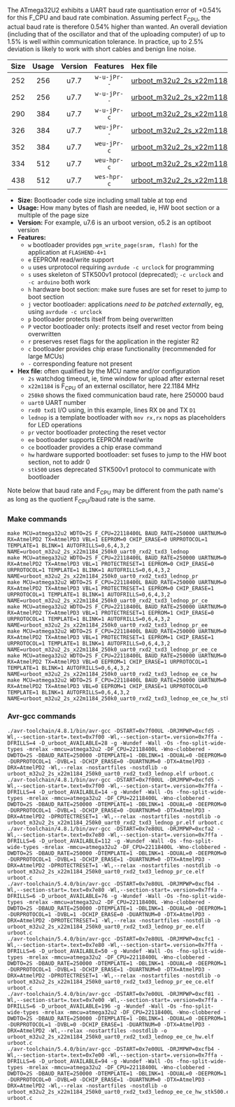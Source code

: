 The ATmega32U2 exhibits a UART baud rate quantisation error of +0.54% for this F_CPU and baud rate combination. Assuming perfect F<sub>CPU</sub>, the actual baud rate is therefore 0.54% higher than wanted. An overall deviation (including that of the oscillator and that of the uploading computer) of up to 1.5% is well within communication tolerance. In practice, up to 2.5% deviation is likely to work with short cables and benign line noise.

|Size|Usage|Version|Features|Hex file|
|:-:|:-:|:-:|:-:|:--|
|252|256|u7.7|`w-u-jPr--`|[urboot_m32u2_2s_x22m1184_250k0_uart0_rxd2_txd3_lednop.hex](https://raw.githubusercontent.com/stefanrueger/urboot.hex/main/mcus/atmega32u2/watchdog_2_s/external_oscillator/22m118400_hz/%2B250k0_baud/uart0_rxd2_txd3/lednop/urboot_m32u2_2s_x22m1184_250k0_uart0_rxd2_txd3_lednop.hex)|
|252|256|u7.7|`w-u-jPr--`|[urboot_m32u2_2s_x22m1184_250k0_uart0_rxd2_txd3_lednop_pr.hex](https://raw.githubusercontent.com/stefanrueger/urboot.hex/main/mcus/atmega32u2/watchdog_2_s/external_oscillator/22m118400_hz/%2B250k0_baud/uart0_rxd2_txd3/lednop/urboot_m32u2_2s_x22m1184_250k0_uart0_rxd2_txd3_lednop_pr.hex)|
|290|384|u7.7|`w-u-jPr-c`|[urboot_m32u2_2s_x22m1184_250k0_uart0_rxd2_txd3_lednop_pr_ce.hex](https://raw.githubusercontent.com/stefanrueger/urboot.hex/main/mcus/atmega32u2/watchdog_2_s/external_oscillator/22m118400_hz/%2B250k0_baud/uart0_rxd2_txd3/lednop/urboot_m32u2_2s_x22m1184_250k0_uart0_rxd2_txd3_lednop_pr_ce.hex)|
|326|384|u7.7|`weu-jPr--`|[urboot_m32u2_2s_x22m1184_250k0_uart0_rxd2_txd3_lednop_pr_ee.hex](https://raw.githubusercontent.com/stefanrueger/urboot.hex/main/mcus/atmega32u2/watchdog_2_s/external_oscillator/22m118400_hz/%2B250k0_baud/uart0_rxd2_txd3/lednop/urboot_m32u2_2s_x22m1184_250k0_uart0_rxd2_txd3_lednop_pr_ee.hex)|
|352|384|u7.7|`weu-jPr-c`|[urboot_m32u2_2s_x22m1184_250k0_uart0_rxd2_txd3_lednop_pr_ee_ce.hex](https://raw.githubusercontent.com/stefanrueger/urboot.hex/main/mcus/atmega32u2/watchdog_2_s/external_oscillator/22m118400_hz/%2B250k0_baud/uart0_rxd2_txd3/lednop/urboot_m32u2_2s_x22m1184_250k0_uart0_rxd2_txd3_lednop_pr_ee_ce.hex)|
|334|512|u7.7|`weu-hpr-c`|[urboot_m32u2_2s_x22m1184_250k0_uart0_rxd2_txd3_lednop_ee_ce_hw.hex](https://raw.githubusercontent.com/stefanrueger/urboot.hex/main/mcus/atmega32u2/watchdog_2_s/external_oscillator/22m118400_hz/%2B250k0_baud/uart0_rxd2_txd3/lednop/urboot_m32u2_2s_x22m1184_250k0_uart0_rxd2_txd3_lednop_ee_ce_hw.hex)|
|438|512|u7.7|`wes-hpr-c`|[urboot_m32u2_2s_x22m1184_250k0_uart0_rxd2_txd3_lednop_ee_ce_hw_stk500.hex](https://raw.githubusercontent.com/stefanrueger/urboot.hex/main/mcus/atmega32u2/watchdog_2_s/external_oscillator/22m118400_hz/%2B250k0_baud/uart0_rxd2_txd3/lednop/urboot_m32u2_2s_x22m1184_250k0_uart0_rxd2_txd3_lednop_ee_ce_hw_stk500.hex)|

- **Size:** Bootloader code size including small table at top end
- **Usage:** How many bytes of flash are needed, ie, HW boot section or a multiple of the page size
- **Version:** For example, u7.6 is an urboot version, o5.2 is an optiboot version
- **Features:**
  + `w` bootloader provides `pgm_write_page(sram, flash)` for the application at `FLASHEND-4+1`
  + `e` EEPROM read/write support
  + `u` uses urprotocol requiring `avrdude -c urclock` for programming
  + `s` uses skeleton of STK500v1 protocol (deprecated); `-c urclock` and `-c arduino` both work
  + `h` hardware boot section: make sure fuses are set for reset to jump to boot section
  + `j` vector bootloader: applications *need to be patched externally*, eg, using `avrdude -c urclock`
  + `p` bootloader protects itself from being overwritten
  + `P` vector bootloader only: protects itself and reset vector from being overwritten
  + `r` preserves reset flags for the application in the register R2
  + `c` bootloader provides chip erase functionality (recommended for large MCUs)
  + `-` corresponding feature not present
- **Hex file:** often qualified by the MCU name and/or configuration
  + `2s` watchdog timeout, ie, time window for upload after external reset
  + `x22m1184` is F<sub>CPU</sub> of an external oscillator, here 22.1184 MHz
  + `250k0` shows the fixed communication baud rate, here 250000 baud
  + `uart0` UART number
  + `rxd0 txd1` I/O using, in this example, lines RX `D0` and TX `D1`
  + `lednop` is a template bootloader with `mov rx,rx` nops as placeholders for LED operations
  + `pr` vector bootloader protecting the reset vector
  + `ee` bootloader supports EEPROM read/write
  + `ce` bootloader provides a chip erase command
  + `hw` hardware supported bootloader: set fuses to jump to the HW boot section, not to addr 0
  + `stk500` uses deprecated STK500v1 protocol to communicate with bootloader


Note below that baud rate and F<sub>CPU</sub> may be different from the path name's as long as the quotient F<sub>CPU</sub>/baud rate is the same.

### Make commands
```
make MCU=atmega32u2 WDTO=2S F_CPU=22118400L BAUD_RATE=250000 UARTNUM=0 RX=AtmelPD2 TX=AtmelPD3 VBL=1 EEPROM=0 CHIP_ERASE=0 URPROTOCOL=1 TEMPLATE=1 BLINK=1 AUTOFRILLS=0,6,4,3,2 NAME=urboot_m32u2_2s_x22m1184_250k0_uart0_rxd2_txd3_lednop
make MCU=atmega32u2 WDTO=2S F_CPU=22118400L BAUD_RATE=250000 UARTNUM=0 RX=AtmelPD2 TX=AtmelPD3 VBL=1 PROTECTRESET=1 EEPROM=0 CHIP_ERASE=0 URPROTOCOL=1 TEMPLATE=1 BLINK=1 AUTOFRILLS=0,6,4,3,2 NAME=urboot_m32u2_2s_x22m1184_250k0_uart0_rxd2_txd3_lednop_pr
make MCU=atmega32u2 WDTO=2S F_CPU=22118400L BAUD_RATE=250000 UARTNUM=0 RX=AtmelPD2 TX=AtmelPD3 VBL=1 PROTECTRESET=1 EEPROM=0 CHIP_ERASE=1 URPROTOCOL=1 TEMPLATE=1 BLINK=1 AUTOFRILLS=0,6,4,3,2 NAME=urboot_m32u2_2s_x22m1184_250k0_uart0_rxd2_txd3_lednop_pr_ce
make MCU=atmega32u2 WDTO=2S F_CPU=22118400L BAUD_RATE=250000 UARTNUM=0 RX=AtmelPD2 TX=AtmelPD3 VBL=1 PROTECTRESET=1 EEPROM=1 CHIP_ERASE=0 URPROTOCOL=1 TEMPLATE=1 BLINK=1 AUTOFRILLS=0,6,4,3,2 NAME=urboot_m32u2_2s_x22m1184_250k0_uart0_rxd2_txd3_lednop_pr_ee
make MCU=atmega32u2 WDTO=2S F_CPU=22118400L BAUD_RATE=250000 UARTNUM=0 RX=AtmelPD2 TX=AtmelPD3 VBL=1 PROTECTRESET=1 EEPROM=1 CHIP_ERASE=1 URPROTOCOL=1 TEMPLATE=1 BLINK=1 AUTOFRILLS=0,6,4,3,2 NAME=urboot_m32u2_2s_x22m1184_250k0_uart0_rxd2_txd3_lednop_pr_ee_ce
make MCU=atmega32u2 WDTO=2S F_CPU=22118400L BAUD_RATE=250000 UARTNUM=0 RX=AtmelPD2 TX=AtmelPD3 VBL=0 EEPROM=1 CHIP_ERASE=1 URPROTOCOL=1 TEMPLATE=1 BLINK=1 AUTOFRILLS=0,6,4,3,2 NAME=urboot_m32u2_2s_x22m1184_250k0_uart0_rxd2_txd3_lednop_ee_ce_hw
make MCU=atmega32u2 WDTO=2S F_CPU=22118400L BAUD_RATE=250000 UARTNUM=0 RX=AtmelPD2 TX=AtmelPD3 VBL=0 EEPROM=1 CHIP_ERASE=1 URPROTOCOL=0 TEMPLATE=1 BLINK=1 AUTOFRILLS=0,6,4,3,2 NAME=urboot_m32u2_2s_x22m1184_250k0_uart0_rxd2_txd3_lednop_ee_ce_hw_stk500
```

### Avr-gcc commands
```
./avr-toolchain/4.8.1/bin/avr-gcc -DSTART=0x7f00UL -DRJMPWP=0xcfd5 -Wl,--section-start=.text=0x7f00 -Wl,--section-start=.version=0x7ffa -DFRILLS=4 -D_urboot_AVAILABLE=28 -g -Wundef -Wall -Os -fno-split-wide-types -mrelax -mmcu=atmega32u2 -DF_CPU=22118400L -Wno-clobbered -DWDTO=2S -DBAUD_RATE=250000 -DTEMPLATE=1 -DBLINK=1 -DDUAL=0 -DEEPROM=0 -DURPROTOCOL=1 -DVBL=1 -DCHIP_ERASE=0 -DUARTNUM=0 -DTX=AtmelPD3 -DRX=AtmelPD2 -Wl,--relax -nostartfiles -nostdlib -o urboot_m32u2_2s_x22m1184_250k0_uart0_rxd2_txd3_lednop.elf urboot.c
./avr-toolchain/4.8.1/bin/avr-gcc -DSTART=0x7f00UL -DRJMPWP=0xcfd5 -Wl,--section-start=.text=0x7f00 -Wl,--section-start=.version=0x7ffa -DFRILLS=4 -D_urboot_AVAILABLE=14 -g -Wundef -Wall -Os -fno-split-wide-types -mrelax -mmcu=atmega32u2 -DF_CPU=22118400L -Wno-clobbered -DWDTO=2S -DBAUD_RATE=250000 -DTEMPLATE=1 -DBLINK=1 -DDUAL=0 -DEEPROM=0 -DURPROTOCOL=1 -DVBL=1 -DCHIP_ERASE=0 -DUARTNUM=0 -DTX=AtmelPD3 -DRX=AtmelPD2 -DPROTECTRESET=1 -Wl,--relax -nostartfiles -nostdlib -o urboot_m32u2_2s_x22m1184_250k0_uart0_rxd2_txd3_lednop_pr.elf urboot.c
./avr-toolchain/4.8.1/bin/avr-gcc -DSTART=0x7e80UL -DRJMPWP=0xcfa2 -Wl,--section-start=.text=0x7e80 -Wl,--section-start=.version=0x7ffa -DFRILLS=6 -D_urboot_AVAILABLE=112 -g -Wundef -Wall -Os -fno-split-wide-types -mrelax -mmcu=atmega32u2 -DF_CPU=22118400L -Wno-clobbered -DWDTO=2S -DBAUD_RATE=250000 -DTEMPLATE=1 -DBLINK=1 -DDUAL=0 -DEEPROM=0 -DURPROTOCOL=1 -DVBL=1 -DCHIP_ERASE=1 -DUARTNUM=0 -DTX=AtmelPD3 -DRX=AtmelPD2 -DPROTECTRESET=1 -Wl,--relax -nostartfiles -nostdlib -o urboot_m32u2_2s_x22m1184_250k0_uart0_rxd2_txd3_lednop_pr_ce.elf urboot.c
./avr-toolchain/5.4.0/bin/avr-gcc -DSTART=0x7e80UL -DRJMPWP=0xcfb4 -Wl,--section-start=.text=0x7e80 -Wl,--section-start=.version=0x7ffa -DFRILLS=6 -D_urboot_AVAILABLE=76 -g -Wundef -Wall -Os -fno-split-wide-types -mrelax -mmcu=atmega32u2 -DF_CPU=22118400L -Wno-clobbered -DWDTO=2S -DBAUD_RATE=250000 -DTEMPLATE=1 -DBLINK=1 -DDUAL=0 -DEEPROM=1 -DURPROTOCOL=1 -DVBL=1 -DCHIP_ERASE=0 -DUARTNUM=0 -DTX=AtmelPD3 -DRX=AtmelPD2 -DPROTECTRESET=1 -Wl,--relax -nostartfiles -nostdlib -o urboot_m32u2_2s_x22m1184_250k0_uart0_rxd2_txd3_lednop_pr_ee.elf urboot.c
./avr-toolchain/5.4.0/bin/avr-gcc -DSTART=0x7e80UL -DRJMPWP=0xcfc1 -Wl,--section-start=.text=0x7e80 -Wl,--section-start=.version=0x7ffa -DFRILLS=6 -D_urboot_AVAILABLE=50 -g -Wundef -Wall -Os -fno-split-wide-types -mrelax -mmcu=atmega32u2 -DF_CPU=22118400L -Wno-clobbered -DWDTO=2S -DBAUD_RATE=250000 -DTEMPLATE=1 -DBLINK=1 -DDUAL=0 -DEEPROM=1 -DURPROTOCOL=1 -DVBL=1 -DCHIP_ERASE=1 -DUARTNUM=0 -DTX=AtmelPD3 -DRX=AtmelPD2 -DPROTECTRESET=1 -Wl,--relax -nostartfiles -nostdlib -o urboot_m32u2_2s_x22m1184_250k0_uart0_rxd2_txd3_lednop_pr_ee_ce.elf urboot.c
./avr-toolchain/5.4.0/bin/avr-gcc -DSTART=0x7e00UL -DRJMPWP=0xcf81 -Wl,--section-start=.text=0x7e00 -Wl,--section-start=.version=0x7ffa -DFRILLS=6 -D_urboot_AVAILABLE=196 -g -Wundef -Wall -Os -fno-split-wide-types -mrelax -mmcu=atmega32u2 -DF_CPU=22118400L -Wno-clobbered -DWDTO=2S -DBAUD_RATE=250000 -DTEMPLATE=1 -DBLINK=1 -DDUAL=0 -DEEPROM=1 -DURPROTOCOL=1 -DVBL=0 -DCHIP_ERASE=1 -DUARTNUM=0 -DTX=AtmelPD3 -DRX=AtmelPD2 -Wl,--relax -nostartfiles -nostdlib -o urboot_m32u2_2s_x22m1184_250k0_uart0_rxd2_txd3_lednop_ee_ce_hw.elf urboot.c
./avr-toolchain/5.4.0/bin/avr-gcc -DSTART=0x7e00UL -DRJMPWP=0xcfb4 -Wl,--section-start=.text=0x7e00 -Wl,--section-start=.version=0x7ffa -DFRILLS=6 -D_urboot_AVAILABLE=94 -g -Wundef -Wall -Os -fno-split-wide-types -mrelax -mmcu=atmega32u2 -DF_CPU=22118400L -Wno-clobbered -DWDTO=2S -DBAUD_RATE=250000 -DTEMPLATE=1 -DBLINK=1 -DDUAL=0 -DEEPROM=1 -DURPROTOCOL=0 -DVBL=0 -DCHIP_ERASE=1 -DUARTNUM=0 -DTX=AtmelPD3 -DRX=AtmelPD2 -Wl,--relax -nostartfiles -nostdlib -o urboot_m32u2_2s_x22m1184_250k0_uart0_rxd2_txd3_lednop_ee_ce_hw_stk500.elf urboot.c
```

